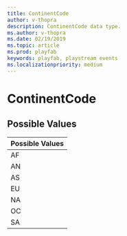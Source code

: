 ```yaml
---
title: ContinentCode
author: v-thopra
description: ContinentCode data type.
ms.author: v-thopra
ms.date: 02/19/2019
ms.topic: article
ms.prod: playfab
keywords: playfab, playstream events
ms.localizationpriority: medium
---
```


# ContinentCode

## Possible Values

|Possible Values|
| :--------------------|
|AF|
|AN|
|AS|
|EU|
|NA|
|OC|
|SA|
